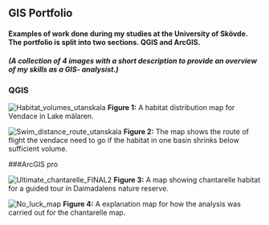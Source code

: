 ## GIS Portfolio
#### Examples of work done during my studies at the University of Skövde. The portfolio is split into two sections. QGIS and ArcGIS.  
##### *(A collection of 4 images with a short description to provide an overview of my skills as a GIS- analysist.)*

### QGIS


![Habitat_volumes_utanskala](https://user-images.githubusercontent.com/129620605/230319623-e1b2c672-0165-49b4-97f1-4e172a2f2939.jpg)
**Figure 1:** A habitat distribution map for Vendace in Lake mälaren.




![Swim_distance_route_utanskala](https://user-images.githubusercontent.com/129620605/230319649-8fbd86ba-6d54-45d2-bf10-9851f36e7df8.jpeg)
**Figure 2:** The map shows the route of flight the vendace need to go if the habitat in one basin shrinks below sufficient volume.



###ArcGIS pro



![Ultimate_chantarelle_FINAL2](https://user-images.githubusercontent.com/129620605/230319413-bce0c77a-109a-4842-ba7b-0dabc1b25348.jpg)
**Figure 3:** A map showing chantarelle habitat for a guided tour in Daimadalens nature reserve.




![No_luck_map](https://user-images.githubusercontent.com/129620605/230319508-e5b5b532-3f0e-402b-9f0b-9c83bfdacc91.jpg) 
**Figure 4:** A explanation map for how the analysis was carried out for the chantarelle map.

